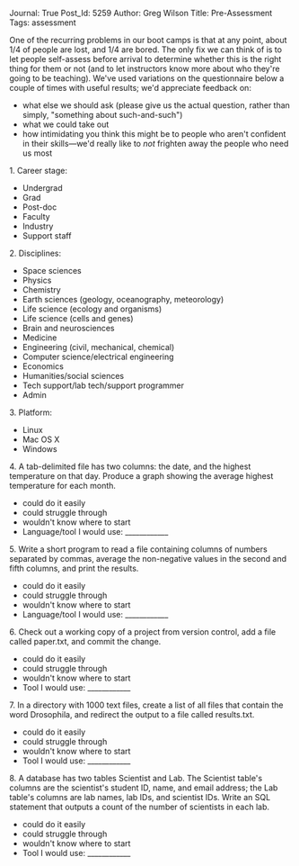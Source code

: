 Journal: True
Post_Id: 5259
Author: Greg Wilson
Title: Pre-Assessment
Tags: assessment

<p>One of the recurring problems in our boot camps is that at any point, about 1/4 of people are lost, and 1/4 are bored. The only fix we can think of is to let people self-assess before arrival to determine whether this is the right thing for them or not (and to let instructors know more about who they're going to be teaching). We've used variations on the questionnaire below a couple of times with useful results; we'd appreciate feedback on:</p>
<ul>
        <li>what else we should ask (please give us the actual question, rather than simply, "something about such-and-such")</li>
        <li>what we could take out</li>
        <li>how intimidating you think this might be to people who aren't confident in their skills&mdash;we'd really like to <em>not</em> frighten away the people who need us most</li>
</ul>

<p>1. Career stage:</p>
<ul>
        <li>Undergrad</li>
        <li>Grad</li>
        <li>Post-doc</li>
        <li>Faculty</li>
        <li>Industry</li>
        <li>Support staff</li>
</ul>
<p>2. Disciplines:</p>
<ul>
        <li>Space sciences</li>
        <li>Physics</li>
        <li>Chemistry</li>
        <li>Earth sciences (geology, oceanography, meteorology)</li>
        <li>Life science (ecology and organisms)</li>
        <li>Life science (cells and genes)</li>
        <li>Brain and neurosciences</li>
        <li>Medicine</li>
        <li>Engineering (civil, mechanical, chemical)</li>
        <li>Computer science/electrical engineering</li>
        <li>Economics</li>
        <li>Humanities/social sciences</li>
        <li>Tech support/lab tech/support programmer</li>
        <li>Admin</li>
</ul>
<p>3. Platform:</p>
<ul>
        <li>Linux</li>
        <li>Mac OS X</li>
        <li>Windows</li>
</ul>
<p>4. A tab-delimited file has two columns: the date, and the highest temperature on that day. Produce a graph showing the average highest temperature for each month.</p>
<ul>
        <li>could do it easily</li>
        <li>could struggle through</li>
        <li>wouldn't know where to start</li>
        <li>Language/tool I would use: ____________</li>
</ul>
<p>5. Write a short program to read a file containing columns of numbers separated by commas, average the non-negative values in the second and fifth columns, and print the results.</p>
<ul>
        <li>could do it easily</li>
        <li>could struggle through</li>
        <li>wouldn't know where to start</li>
        <li>Language/tool I would use: ____________</li>
</ul>
<p>6. Check out a working copy of a project from version control, add a file called paper.txt, and commit the change.</p>
<ul>
        <li>could do it easily</li>
        <li>could struggle through</li>
        <li>wouldn't know where to start</li>
        <li>Tool I would use: ____________</li>
</ul>
<p>7. In a directory with 1000 text files, create a list of all files that contain the word Drosophila, and redirect the output to a file called results.txt.</p>
<ul>
        <li>could do it easily</li>
        <li>could struggle through</li>
        <li>wouldn't know where to start</li>
        <li>Tool I would use: ____________</li>
</ul>
<p>8. A database has two tables Scientist and Lab. The Scientist table's columns are the scientist's student ID, name, and email address; the Lab table's columns are lab names, lab IDs, and scientist IDs. Write an SQL statement that outputs a count of the number of scientists in each lab.</p>
<ul>
        <li>could do it easily</li>
        <li>could struggle through</li>
        <li>wouldn't know where to start</li>
        <li>Tool I would use: ____________</li>
</ul>
